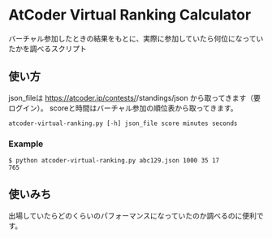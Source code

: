 # AtCoder Virtual Ranking Calculator

バーチャル参加したときの結果をもとに、実際に参加していたら何位になっていたかを調べるスクリプト

## 使い方

json_fileは https://atcoder.jp/contests/<contest>/standings/json から取ってきます（要ログイン）。
scoreと時間はバーチャル参加の順位表から取ってきます。

```
atcoder-virtual-ranking.py [-h] json_file score minutes seconds
```

### Example

```
$ python atcoder-virtual-ranking.py abc129.json 1000 35 17
765
```

## 使いみち

出場していたらどのくらいのパフォーマンスになっていたのか調べるのに便利です。
